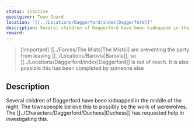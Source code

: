 ```yaml
---
status: inactive
questgiver: Town Guard
location: "[[../Locations/Daggerford/index|Daggerford]]"
description: Several children of Daggerford have been kidnapped in the middle of the night. The townspeople believe this to possibly be the work of werewolves.
reward:
---
```

>[!important] [[../Forces/The Mists|The Mists]] are preventing the party from leaving [[../Locations/Barovia|Barovia]], so [[../Locations/Daggerford/index|Daggerford]] is out of reach. It is also possible this has been completed by someone else

## Description
Several children of Daggerford have been kidnapped in the middle of the night. The townspeople believe this to possibly be the work of werewolves. The [[../Characters/Daggerford/Duchess|Duchess]] has requested help in investigating this.